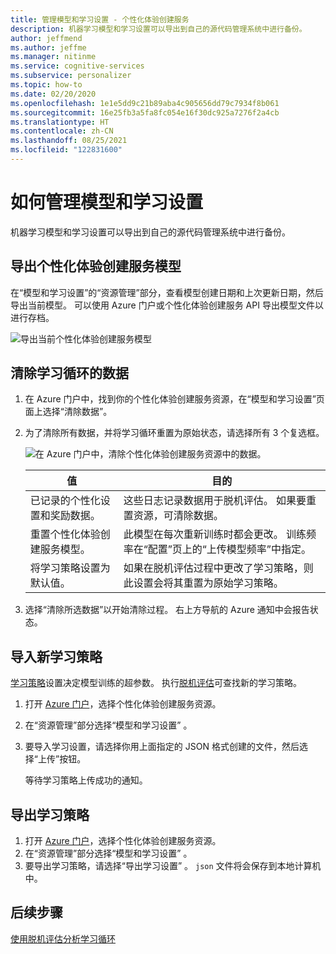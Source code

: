 ```yaml
---
title: 管理模型和学习设置 - 个性化体验创建服务
description: 机器学习模型和学习设置可以导出到自己的源代码管理系统中进行备份。
author: jeffmend
ms.author: jeffme
ms.manager: nitinme
ms.service: cognitive-services
ms.subservice: personalizer
ms.topic: how-to
ms.date: 02/20/2020
ms.openlocfilehash: 1e1e5dd9c21b89aba4c905656dd79c7934f8b061
ms.sourcegitcommit: 16e25fb3a5fa8fc054e16f30dc925a7276f2a4cb
ms.translationtype: HT
ms.contentlocale: zh-CN
ms.lasthandoff: 08/25/2021
ms.locfileid: "122831600"
---
```

# <a name="how-to-manage-model-and-learning-settings"></a>如何管理模型和学习设置

机器学习模型和学习设置可以导出到自己的源代码管理系统中进行备份。

## <a name="export-the-personalizer-model"></a>导出个性化体验创建服务模型

在“模型和学习设置”的“资源管理”部分，查看模型创建日期和上次更新日期，然后导出当前模型。 可以使用 Azure 门户或个性化体验创建服务 API 导出模型文件以进行存档。

![导出当前个性化体验创建服务模型](media/settings/export-current-personalizer-model.png)

## <a name="clear-data-for-your-learning-loop"></a>清除学习循环的数据

1. 在 Azure 门户中，找到你的个性化体验创建服务资源，在“模型和学习设置”页面上选择“清除数据”。
1. 为了清除所有数据，并将学习循环重置为原始状态，请选择所有 3 个复选框。

    ![在 Azure 门户中，清除个性化体验创建服务资源中的数据。](./media/settings/clear-data-from-personalizer-resource.png)

    |值|目的|
    |--|--|
    |已记录的个性化设置和奖励数据。|这些日志记录数据用于脱机评估。 如果要重置资源，可清除数据。|
    |重置个性化体验创建服务模型。|此模型在每次重新训练时都会更改。 训练频率在“配置”页上的“上传模型频率”中指定。 |
    |将学习策略设置为默认值。|如果在脱机评估过程中更改了学习策略，则此设置会将其重置为原始学习策略。|

1. 选择“清除所选数据”以开始清除过程。 右上方导航的 Azure 通知中会报告状态。

## <a name="import-a-new-learning-policy"></a>导入新学习策略

[学习策略](concept-active-learning.md#understand-learning-policy-settings)设置决定模型训练的超参数。 执行[脱机评估](how-to-offline-evaluation.md)可查找新的学习策略。

1. 打开 [Azure 门户](https://portal.azure.com)，选择个性化体验创建服务资源。
1. 在“资源管理”部分选择“模型和学习设置” 。
1. 要导入学习设置，请选择你用上面指定的 JSON 格式创建的文件，然后选择“上传”按钮。

    等待学习策略上传成功的通知。

## <a name="export-a-learning-policy"></a>导出学习策略

1. 打开 [Azure 门户](https://portal.azure.com)，选择个性化体验创建服务资源。
1. 在“资源管理”部分选择“模型和学习设置” 。
1. 要导出学习策略，请选择“导出学习设置” 。 `json` 文件将会保存到本地计算机中。

## <a name="next-steps"></a>后续步骤

[使用脱机评估分析学习循环](how-to-offline-evaluation.md)
